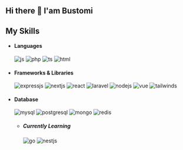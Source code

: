 ## Hi there 👋 I'am Bustomi


<h2> My Skills </h2>
  
- <h4> Languages </h4>
  <img src = "https://img.shields.io/badge/JavaScript-323330?style=for-the-badge&logo=javascript&logoColor=F7DF1E" alt = "js" />
  <img src = "https://camo.githubusercontent.com/59f1bf1e0c03f98c620e6456751406b0c8dba1ac0590704d93303b45cfe536ab/68747470733a2f2f696d672e736869656c64732e696f2f62616467652f5048502d3737374242343f7374796c653d666f722d7468652d6261646765266c6f676f3d706870266c6f676f436f6c6f723d7768697465" alt = "php" />
  <img src = "https://img.shields.io/badge/TypeScript-007ACC?style=for-the-badge&logo=typescript&logoColor=white" alt = "ts" />
  <img src = "https://img.shields.io/badge/HTML5-E34F26?style=for-the-badge&logo=html5&logoColor=white" alt = "html" />
    
- <h4> Frameworks & Libraries </h4>
  <img src = "https://img.shields.io/badge/express.js-%23404d59.svg?style=for-the-badge&logo=express&logoColor=%2361DAFB" alt = "expressjs" />
  <img src = "https://img.shields.io/badge/Next%20Js-000000?style=for-the-badge&logo=nextdotjs" alt = "nextjs" />
  <img src = "https://camo.githubusercontent.com/3467eb8e0dc6bdaa8fa6e979185d371ab39c105ec7bd6a01048806b74378d24c/68747470733a2f2f696d672e736869656c64732e696f2f62616467652f52656163742d3230323332413f7374796c653d666f722d7468652d6261646765266c6f676f3d7265616374266c6f676f436f6c6f723d363144414642" alt = "react" />
  <img src="https://camo.githubusercontent.com/839c2b7156d9a4e8f021ae6c539331e84ea18bf0fd0ee15835f0695a838b292e/68747470733a2f2f696d672e736869656c64732e696f2f62616467652f4c61726176656c2d4646324432303f7374796c653d666f722d7468652d6261646765266c6f676f3d6c61726176656c266c6f676f436f6c6f723d7768697465" alt ="laravel" />
  <img src = "https://camo.githubusercontent.com/3f09cff070945b6663fff7c4f87ccd228a8debbc141bd5706a330734c64a99bb/68747470733a2f2f696d672e736869656c64732e696f2f62616467652f4e6f64652e6a732d3433383533443f7374796c653d666f722d7468652d6261646765266c6f676f3d6e6f64652e6a73266c6f676f436f6c6f723d7768697465" alt = "nodejs" />
  <img src = "https://camo.githubusercontent.com/85e2d19cea169b9a30ff9e622ca0086d9eabe476f8236f56a672bd5ff5557573/68747470733a2f2f696d672e736869656c64732e696f2f62616467652f5675652e6a732d3335343935453f7374796c653d666f722d7468652d6261646765266c6f676f3d7675652e6a73266c6f676f436f6c6f723d344643303844" alt = "vue" />
  <img src = "https://img.shields.io/badge/talwindcss-06B6D4?style=for-the-badge&logo=tailwindcss&logoColor=white" alt = "tailwinds" />

- <h4> Database </h4>
  <img src = "https://camo.githubusercontent.com/2449c5a2427e05c09b843029cff7898df305c5697bbe64c7c12f1ccdc99c2705/68747470733a2f2f696d672e736869656c64732e696f2f62616467652f4d7953514c2d3030303030463f7374796c653d666f722d7468652d6261646765266c6f676f3d6d7973716c266c6f676f436f6c6f723d7768697465" alt = "mysql" />
  <img src = "https://camo.githubusercontent.com/4aed80090cf6326364d8fbc173e9d307293da717b071823b37d3514afcbcd98e/68747470733a2f2f696d672e736869656c64732e696f2f62616467652f506f737467726553514c2d3331363139323f7374796c653d666f722d7468652d6261646765266c6f676f3d706f737467726573716c266c6f676f436f6c6f723d7768697465" alt = "postgresql" />
  <img src = "https://camo.githubusercontent.com/7b3413138bcae5072308005d6aa3cabc21f1c82f60d8cf06807732fa8b9894bf/68747470733a2f2f696d672e736869656c64732e696f2f62616467652f4d6f6e676f44422d3445413934423f7374796c653d666f722d7468652d6261646765266c6f676f3d6d6f6e676f6462266c6f676f436f6c6f723d7768697465" alt = "mongo" />
  <img src = "https://img.shields.io/badge/redis-FF4438?style=for-the-badge&logo=redis&logoColor=white" alt = "redis" />
  
  - <h5> Currently Learning </h5>
    <img src = "https://camo.githubusercontent.com/aa4a8e0f0e37bade51e976a2456b0b5d1ca5f6b1666230bbb4daf79843fe18ff/68747470733a2f2f696d672e736869656c64732e696f2f62616467652f476f2d3030414444383f7374796c653d666f722d7468652d6261646765266c6f676f3d676f266c6f676f436f6c6f723d7768697465" alt = "go" />
    <img src = "https://img.shields.io/badge/NestJs-E0234E?&style=for-the-badge&logo=nestjs" alt = "nestjs" />

</br></br>
